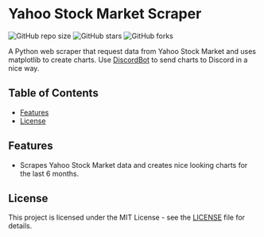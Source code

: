 # Yahoo Stock Market Scraper

![GitHub repo size](https://img.shields.io/github/repo-size/SeanLangre/py-stock-tracker)
![GitHub stars](https://img.shields.io/github/stars/SeanLangre/py-stock-tracker?style=social)
![GitHub forks](https://img.shields.io/github/forks/SeanLangre/py-stock-tracker?style=social)

A Python web scraper that request data from Yahoo Stock Market and uses matplotlib to create charts. Use [DiscordBot](https://github.com/SeanLangre/DiscordDeleteBot) to send charts to Discord in a nice way.

## Table of Contents

- [Features](#features)
- [License](#license)

## Features

- Scrapes Yahoo Stock Market data and creates nice looking charts for the last 6 months.

## License

This project is licensed under the MIT License - see the [LICENSE](LICENSE) file for details.
